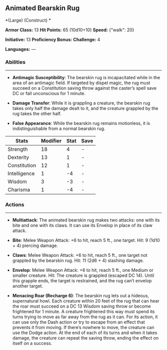 ## Animated Bearskin Rug
*(Large) (Construct) *

**Armor Class:** 13
**Hit Points:** 65 (10d10+10)
**Speed:** {"walk": 20}

**Initiative:** 13
**Proficiency Bonus:**
**Challenge:** 4

**Languages:** —

### Abilities
 --- 
- **Antimagic Susceptibility**: The bearskin rug is incapacitated while in the area of an antimagic field. If targeted by dispel magic, the rug must succeed on a Constitution saving throw against the caster’s spell save DC or fall unconscious for 1 minute.

- **Damage Transfer**: While it is grappling a creature, the bearskin rug takes only half the damage dealt to it, and the creature grappled by the rug takes the other half.

- **False Appearance**: While the bearskin rug remains motionless, it is indistinguishable from a normal bearskin rug.



| Stats | Modifier | Stat | Save
| ---- | ---- | ---- | ---- |
| Strength | 18 | 4 | - |
| Dexterity | 13 | 1 | - |
| Constitution | 12 | 1 | - |
| Intelligence | 1 | -4 | - |
| Wisdom | 3 | -3 | - |
| Charisma | 1 | -4 | - |

### Actions
 --- 
- **Multiattack**: The animated bearskin rug makes two attacks: one with its bite and one with its claws. It can use its Envelop in place of its claw attack.

- **Bite**: Melee Weapon Attack: +6 to hit, reach 5 ft., one target. Hit: 9 (1d10 + 4) piercing damage.

- **Claws**: Melee Weapon Attack: +6 to hit, reach 5 ft., one target not grappled by the bearskin rug. Hit: 11 (2d6 + 4) slashing damage.

- **Envelop**: Melee Weapon Attack: +6 to hit, reach 5 ft., one Medium or smaller creature. Hit: The creature is grappled (escaped DC 14). Until this grapple ends, the target is restrained, and the rug can’t envelop another target.

- **Menacing Roar (Recharge 6)**: The bearskin rug lets out a hideous, supernatural howl. Each creature within 20 feet of the rug that can hear the roar must succeed on a DC 13 Wisdom saving throw or become frightened for 1 minute. A creature frightened this way must spend its turns trying to move as far away from the rug as it can. For its action, it can use only the Dash action or try to escape from an effect that prevents it from moving. If there’s nowhere to move, the creature can use the Dodge action. At the end of each of its turns and when it takes damage, the creature can repeat the saving throw, ending the effect on itself on a success.

